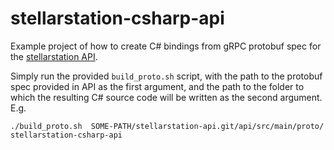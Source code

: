# stellarstation-csharp-api

Example project of how to create C# bindings from gRPC protobuf spec for the [stellarstation API](https://github.com/infostellarinc/stellarstation-api).

Simply run the provided `build_proto.sh` script, with the path to the protobuf spec provided in API as the first argument, and the path to the folder to which the resulting C# source code will be written as the second argument. E.g.

```
./build_proto.sh  SOME-PATH/stellarstation-api.git/api/src/main/proto/ stellarstation-csharp-api
```
